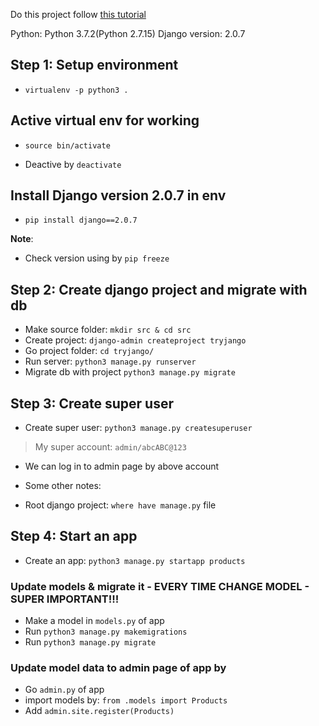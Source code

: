 Do this project follow [this tutorial](https://www.youtube.com/watch?v=F5mRW0jo-U4)

Python: Python 3.7.2(Python 2.7.15)
Django version: 2.0.7

## Step 1: Setup environment
- `virtualenv -p python3 .`

## Active virtual env for working
- `source bin/activate`

- Deactive by `deactivate`

## Install Django version 2.0.7 in env
- `pip install django==2.0.7`

**Note**:
- Check version using by `pip freeze`

## Step 2: Create django project and migrate with db
- Make source folder: `mkdir src & cd src`
- Create project: `django-admin createproject tryjango`
- Go project folder: `cd tryjango/`
- Run server: `python3 manage.py runserver`
- Migrate db with project `python3 manage.py migrate`

## Step 3: Create super user
- Create super user: `python3 manage.py createsuperuser`
>
> My super account: `admin/abcABC@123`
>
- We can log in to admin page by above account


* Some other notes:
- Root django project: `where have manage.py` file

## Step 4: Start an app
- Create an app: `python3 manage.py startapp products`

### Update models & migrate it - EVERY TIME CHANGE MODEL - SUPER IMPORTANT!!!
- Make a model in `models.py` of app
- Run `python3 manage.py makemigrations`
- Run `python3 manage.py migrate`

### Update model data to admin page of app by
- Go `admin.py` of app
- import models by: `from .models import Products`
- Add `admin.site.register(Products)`
